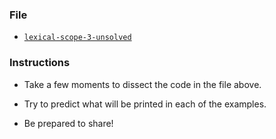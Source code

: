### File

* [`lexical-scope-3-unsolved`](Unsolved/lexical-scope-3-unsolved.html)

### Instructions

* Take a few moments to dissect the code in the file above.

* Try to predict what will be printed in each of the examples.

* Be prepared to share!
